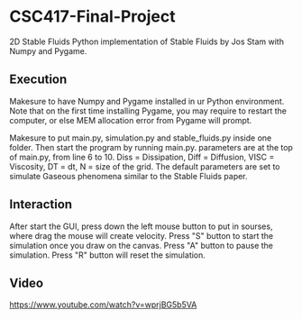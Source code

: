 # CSC417-Final-Project
2D Stable Fluids
Python implementation of Stable Fluids by Jos Stam with Numpy and Pygame.

## Execution
Makesure to have Numpy and Pygame installed in ur Python environment.
Note that on the first time installing Pygame, you may require to restart the computer,
or else MEM allocation error from Pygame will prompt.

Makesure to put main.py, simulation.py and stable_fluids.py inside one folder.
Then start the program by running main.py.
parameters are at the top of main.py, from line 6 to 10.
Diss = Dissipation, Diff = Diffusion, VISC = Viscosity, DT = dt, N = size of the grid.
The default parameters are set to simulate Gaseous phenomena similar to the Stable Fluids paper.

## Interaction
After start the GUI, press down the left mouse button to put in sourses, 
where drag the mouse will create velocity.
Press "S" button to start the simulation once you draw on the canvas.
Press "A" button to pause the simulation.
Press "R" button will reset the simulation.

## Video
https://www.youtube.com/watch?v=wprjBG5b5VA